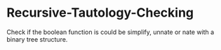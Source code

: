 # Recursive-Tautology-Checking
Check if the boolean function is could be simplify, unnate or nate with a binary tree structure.

